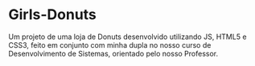 # Girls-Donuts
Um projeto de uma loja de Donuts desenvolvido utilizando JS, HTML5 e CSS3, feito em conjunto com minha dupla no nosso curso de Desenvolvimento de Sistemas, orientado pelo nosso Professor.
